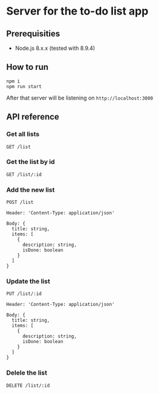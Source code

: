 # Server for the to-do list app

## Prerequisities

* Node.js 8.x.x (tested with 8.9.4)

## How to run

```shell
npm i
npm run start
```

After that server will be listening on `http://localhost:3000`

## API reference

### Get all lists

```
GET /list
```

### Get the list by id

```
GET /list/:id
```

### Add the new list

```
POST /list

Header: 'Content-Type: application/json'

Body: {
  title: string,
  items: [
    {
      description: string,
      isDone: boolean
    }
  ]
}
```

### Update the list

```
PUT /list/:id

Header: 'Content-Type: application/json'

Body: {
  title: string,
  items: [
    {
      description: string,
      isDone: boolean
    }
  ]
}
```

### Delele the list

```
DELETE /list/:id
```